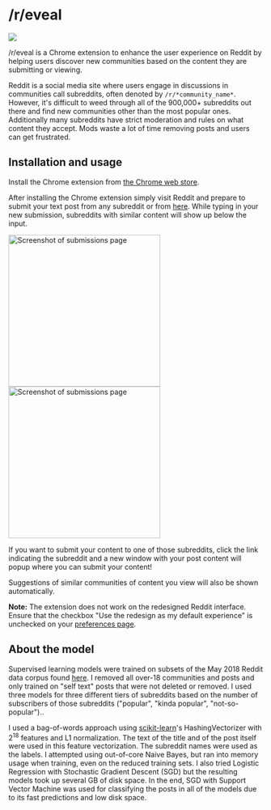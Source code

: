 # /r/eveal

[<img src="https://raw.githubusercontent.com/wesbarnett/insight/master/screenshots/chromebadge.png">](https://chrome.google.com/webstore/detail/reveal/iaepjdnahmaliipimelmheobbdeplhah)

/r/eveal is a Chrome extension to enhance the user experience on Reddit by helping users
discover new communities based on the content they are submitting or viewing.
 
Reddit is a social media site where users engage in discussions in communities call
subreddits, often denoted by `/r/*community_name*`. However, it's difficult to weed
through all of the 900,000+ subreddits out there and find new communities other than the
most popular ones. Additionally many subreddits have strict moderation and rules on what
content they accept. Mods waste a lot of time removing posts and users can get
frustrated.

## Installation and usage

Install the Chrome extension from
[the Chrome web store](https://chrome.google.com/webstore/detail/subreddits-with-content-l/iaepjdnahmaliipimelmheobbdeplhah).

After installing the Chrome extension simply visit Reddit and prepare to submit your
text post from any subreddit or from
[here](https://old.reddit.com/submit?selftext=true). While typing in your new
submission, subreddits with similar content will show up below the input.

[<img alt="Screenshot of submissions page" src="https://raw.githubusercontent.com/wesbarnett/insight/master/screenshots/screenshot4.png" width=300>](https://raw.githubusercontent.com/wesbarnett/insight/master/screenshots/screenshot4.png)
[<img alt="Screenshot of submissions page" src="https://raw.githubusercontent.com/wesbarnett/insight/master/screenshots/screenshot3.png" width=300>](https://raw.githubusercontent.com/wesbarnett/insight/master/screenshots/screenshot3.png)

If you want to submit your content to one of those subreddits, click the link indicating
the subreddit and a new window with your post content will popup where you can submit
your content!

Suggestions of similar communities of content you view will also be shown automatically.

**Note:** The extension does not work on the redesigned Reddit interface. Ensure that
the checkbox "Use the redesign as my default experience" is unchecked on your
[preferences page](https://www.reddit.com/prefs).

## About the model

Supervised learning models were trained on subsets of the May 2018 Reddit data corpus
found [here](https://files.pushshift.io/reddit/). I removed all over-18 communities and
posts and only trained on "self text" posts that were not deleted or removed. I used
three models for three different tiers of subreddits based on the number of
subscribers of those subreddits ("popular", "kinda popular", "not-so-popular").. 

I used a bag-of-words approach using [scikit-learn](http://scikit-learn.org/stable/)'s
HashingVectorizer with 2<sup>18</sup> features and L1 normalization. The text of the title and
of the post itself were used in this feature vectorization. The subreddit names were
used as the labels. I attempted using out-of-core Naive Bayes, but ran into memory usage
when training, even on the reduced training sets. I also tried Logistic Regression with
Stochastic Gradient Descent (SGD) but the resulting models took up several GB of disk
space. In the end, SGD with Support Vector Machine was used for classifying the posts in
all of the models due to its fast predictions and low disk space.
